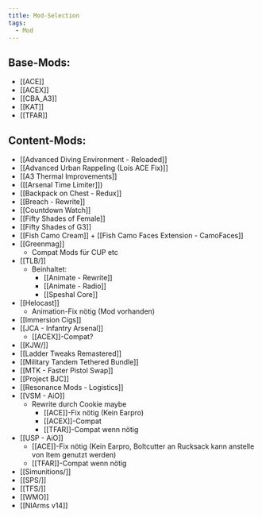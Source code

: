 ```yaml
---
title: Mod-Selection
tags:
  - Mod
---
```


## Base-Mods:

- [[ACE]]
- [[ACEX]]
- [[CBA_A3]]
- [[KAT]]
- [[TFAR]]

## Content-Mods:

- [[Advanced Diving Environment - Reloaded]]
- [[Advanced Urban Rappeling (Lois ACE Fix)]]
- [[A3 Thermal Improvements]]
- ([[Arsenal Time Limiter]])
- [[Backpack on Chest - Redux]]
- [[Breach - Rewrite]]
- [[Countdown Watch]]
- [[Fifty Shades of Female]]
- [[Fifty Shades of G3]]
- [[Fish Camo Cream]] + [[Fish Camo Faces Extension - CamoFaces]]
- [[Greenmag]]
	- Compat Mods für CUP etc
- [[TLB/]]
	- Beinhaltet:
		- [[Animate - Rewrite]]
		- [[Animate - Radio]]
		- [[Speshal Core]]
- [[Helocast]]
	- Animation-Fix nötig (Mod vorhanden)
- [[Immersion Cigs]]
- [[JCA - Infantry Arsenal]]
	- [[ACEX]]-Compat?
- [[KJW/]]
- [[Ladder Tweaks Remastered]]
- [[Military Tandem Tethered Bundle]]
- [[MTK - Faster Pistol Swap]]
- [[Project BJC]]
- [[Resonance Mods - Logistics]]
- [[VSM - AiO]]
	- Rewrite durch Cookie maybe
		- [[ACE]]-Fix nötig (Kein Earpro)
		- [[ACEX]]-Compat
		- [[TFAR]]-Compat wenn nötig
- [[USP - AiO]]
	- [[ACE]]-Fix nötig (Kein Earpro, Boltcutter an Rucksack kann anstelle von Item genutzt werden)
	- [[TFAR]]-Compat wenn nötig
- [[Simunitions/]]
- [[SPS/]]
- [[TFS/]]
- [[WMO]]
- [[NIArms v14]]